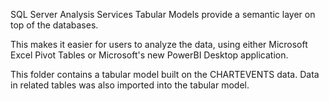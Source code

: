 SQL Server Analysis Services Tabular Models provide a semantic layer on top of the databases.  

This makes it easier for users to analyze the data, using either Microsoft Excel Pivot Tables or Microsoft's new PowerBI Desktop application.

This folder contains a tabular model built on the CHARTEVENTS data.  Data in related tables was also imported into the tabular model. 